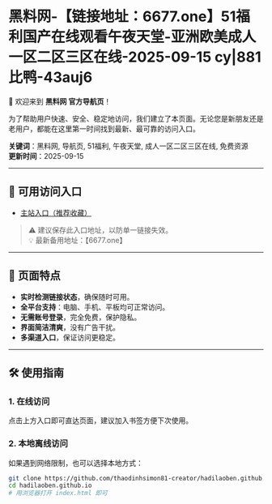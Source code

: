 # 黑料网-【链接地址：6677.one】51福利国产在线观看午夜天堂-亚洲欧美成人一区二区三区在线-2025-09-15 cy|881比鸭-43auj6

🎉 欢迎来到 **黑料网 官方导航页**！  

为了帮助用户快速、安全、稳定地访问，我们建立了本页面。无论您是新朋友还是老用户，都能在这里第一时间找到最新、最可靠的访问入口。  

**关键词**：黑料网, 导航页, 51福利, 午夜天堂, 成人一区二区三区在线, 免费资源  
**更新时间**：2025-09-15  

---

## 🔗 可用访问入口
- [主站入口（推荐收藏）](https://thaodinhsimon81-creator.github.io/hadilaoben.github.io/)  

> ⚠️ 建议保存此入口地址，以防单一链接失效。  
> 💡 最新备用地址：【6677.one】  

---

## 📌 页面特点
- **实时检测链接状态**，确保随时可用。  
- **全平台支持**：电脑、手机、平板均可正常访问。  
- **无需账号登录**，完全免费，保护隐私。  
- **界面简洁清爽**，没有广告干扰。  
- **多渠道入口**，保证访问更稳定。  

---

## 🛠 使用指南

### 1. 在线访问
点击上方入口即可直达页面，建议加入书签方便下次使用。  

### 2. 本地离线访问
如果遇到网络限制，也可以选择本地方式：  

```bash
git clone https://github.com/thaodinhsimon81-creator/hadilaoben.github.io.git
cd hadilaoben.github.io
# 用浏览器打开 index.html 即可
